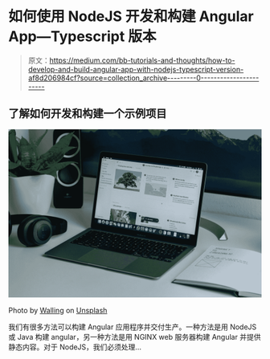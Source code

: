 # 如何使用 NodeJS 开发和构建 Angular App—Typescript 版本

> 原文：<https://medium.com/bb-tutorials-and-thoughts/how-to-develop-and-build-angular-app-with-nodejs-typescript-version-af8d206984cf?source=collection_archive---------0----------------------->

## 了解如何开发和构建一个示例项目

![](img/d79c288878b6f0cd8956e08524a6f10e.png)

Photo by [Walling](https://unsplash.com/@walling?utm_source=medium&utm_medium=referral) on [Unsplash](https://unsplash.com?utm_source=medium&utm_medium=referral)

我们有很多方法可以构建 Angular 应用程序并交付生产。一种方法是用 NodeJS 或 Java 构建 angular，另一种方法是用 NGINX web 服务器构建 Angular 并提供静态内容。对于 NodeJS，我们必须处理…